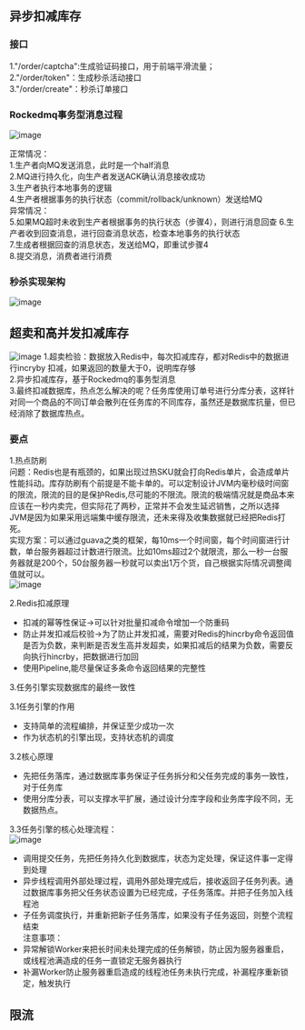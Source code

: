 ## 异步扣减库存
### 接口
1."/order/captcha":生成验证码接口，用于前端平滑流量；        
2."/order/token"：生成秒杀活动接口    
3."/order/create"：秒杀订单接口     


### Rockedmq事务型消息过程
![image](https://user-images.githubusercontent.com/52461848/170861787-5f1d0255-a333-4695-92a0-021775a3dfd0.png)

正常情况：    
1.生产者向MQ发送消息，此时是一个half消息    
2.MQ进行持久化，向生产者发送ACK确认消息接收成功    
3.生产者执行本地事务的逻辑    
4.生产者根据事务的执行状态（commit/rollback/unknown）发送给MQ    
异常情况：    
5.如果MQ超时未收到生产者根据事务的执行状态（步骤4），则进行消息回查
6.生产者收到回查消息，进行回查消息状态，检查本地事务的执行状态    
7.生成者根据回查的消息状态，发送给MQ，即重试步骤4    
8.提交消息，消费者进行消费

### 秒杀实现架构
![image](https://user-images.githubusercontent.com/52461848/168426934-9532f1da-f6de-4757-bfd3-dd61f126b10f.png)

## 超卖和高并发扣减库存
![image](https://user-images.githubusercontent.com/52461848/170870339-103d8496-8b16-458c-8697-d666066bf84d.png)
1.超卖检验：数据放入Redis中，每次扣减库存，都对Redis中的数据进行incryby 扣减，如果返回的数量大于0，说明库存够     
2.异步扣减库存，基于Rockedmq的事务型消息    
3.最终扣减数据库，热点怎么解决的呢？任务库使用订单号进行分库分表，这样针对同一个商品的不同订单会散列在任务库的不同库存，虽然还是数据库抗量，但已经消除了数据库热点。     
### 要点
1.热点防刷    
问题：Redis也是有瓶颈的，如果出现过热SKU就会打向Redis单片，会造成单片性能抖动。库存防刷有个前提是不能卡单的。可以定制设计JVM内毫秒级时间窗的限流，限流的目的是保护Redis,尽可能的不限流。限流的极端情况就是商品本来应该在一秒内卖完，但实际花了两秒，正常并不会发生延迟销售，之所以选择JVM是因为如果采用远端集中缓存限流，还未来得及收集数据就已经把Redis打死。          
实现方案：可以通过guava之类的框架，每10ms一个时间窗，每个时间窗进行计数，单台服务器超过计数进行限流。比如10ms超过2个就限流，那么一秒一台服务器就是200个，50台服务器一秒就可以卖出1万个货，自己根据实际情况调整阈值就可以。     
![image](https://user-images.githubusercontent.com/52461848/170871250-b82ed7e4-e329-4fdf-918c-dba0301ba313.png)

2.Redis扣减原理    
 - 扣减的幂等性保证->可以针对批量扣减命令增加一个防重码
 - 防止并发扣减后校验->为了防止并发扣减，需要对Redis的hincrby命令返回值是否为负数，来判断是否发生高并发超卖，如果扣减后的结果为负数，需要反向执行hincrby，把数据进行加回
 - 使用Pipeline,能尽量保证多条命令返回结果的完整性

3.任务引擎实现数据库的最终一致性    
    
3.1任务引擎的作用    
- 支持简单的流程编排，并保证至少成功一次
- 作为状态机的引擎出现，支持状态机的调度

3.2核心原理    
- 先把任务落库，通过数据库事务保证子任务拆分和父任务完成的事务一致性，对于任务库
- 使用分库分表，可以支撑水平扩展，通过设计分库字段和业务库字段不同，无数据热点。

3.3任务引擎的核心处理流程：    
![image](https://user-images.githubusercontent.com/52461848/170942404-98afc64b-b6a5-4a6d-b292-e36753c8a340.png)
- 调用提交任务，先把任务持久化到数据库，状态为定处理，保证这件事一定得到处理
- 异步线程调用外部处理过程，调用外部处理完成后，接收返回子任务列表。通过数据库事务把父任务状态设置为已经完成，子任务落库。并把子任务加入线程池
- 子任务调度执行，并重新把新子任务落库，如果没有子任务返回，则整个流程结束    
注意事项：    
- 异常解锁Worker来把长时间未处理完成的任务解锁，防止因为服务器重启，或线程池满造成的任务一直锁定无服务器执行
- 补漏Worker防止服务器重启造成的线程池任务未执行完成，补漏程序重新锁定，触发执行
## 限流
